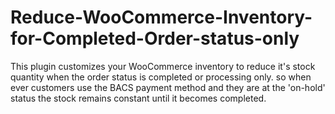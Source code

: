 # Reduce-WooCommerce-Inventory-for-Completed-Order-status-only
This plugin customizes your WooCommerce inventory to reduce it's stock quantity when the order status is completed or processing only. so when ever customers use the BACS payment method and they are at the 'on-hold' status the stock remains constant until it becomes completed.
